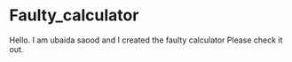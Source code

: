 # Faulty_calculator
Hello. I am ubaida saood and I created the faulty calculator Please check it out.
